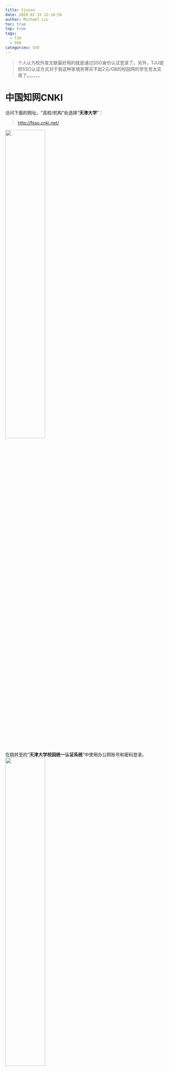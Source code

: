 ```yaml
---
title: tjusso
date: 2020-02-15 12:16:54
author: Michael Liu
toc: true
top: true
tags:
  - TJU
  - SSO
categories: SSO
---
```

> 个人认为校外查文献最好用的就是通过SSO身份认证登录了。另外，TJU提供SSO认证方式对于我这种家境贫寒买不起2元/GB的校园网的学生党太实用了。。。。。。

# 中国知网CNKI
访问下面的网址，“高校/机构”处选择“**天津大学**”：
> http://fsso.cnki.net/
<img src="" width="50%">

在跳转至的“**天津大学校园统一认证系统**”中使用办公网账号和密码登录。
<img src="" width="50%">

# Web of Science
访问
> http://www.webofknowledge.com/

在登录页面中，选择“机构登录”中的“**CHINA CERNET Federation**”
<img src="" width="50%">

选择后，点击“转到”按钮，在跳转后的页面中找到“**天津大学(Tianjin University)**”
<img src="" width="50%">

在跳转至的“**天津大学校园统一认证系统**”中使用办公网账号和密码登录。

# IEEE Xplore
